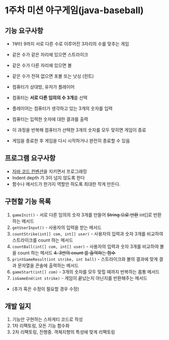 # 1주차 미션 야구게임(java-baseball)

## 기능 요구사항
- 1부터 9까지 서로 다른 수로 이루어진 3자리의 수를 맞추는 게임
- 같은 수가 같은 자리에 있으면 스트라이크
- 같은 수가 다른 자리에 있으면 볼
- 같은 수가 전혀 없으면 포볼 또는 낫싱 (힌트)

- 컴퓨터가 상대방, 유저가 플레이어
- 컴퓨터는 **서로 다른 임의의 수 3개**를 선택
- 플레이어는 컴퓨터가 생각하고 있는 3개의 숫자를 입력
- 컴퓨터는 입력한 숫자에 대한 결과를 출력

- 이 과정을 반복해 컴퓨터가 선택한 3개의 숫자를 모두 맞히면 게임이 종료
- 게임을 종료한 후 게임을 다시 시작하거나 완전히 종료할 수 있음

## 프로그램 요구사항
- [자바 코드 컨벤션](https://myeonguni.tistory.com/1596)을 지키면서 프로그래밍
- Indent depth 가 3이 넘지 않도록 한다
- 함수나 메서드가 한가지 역할만 하도록 최대한 작게 만든다.

## 구현할 기능 목록
1. ``gameInit()`` - 서로 다른 임의의 숫자 3개를 만들어 ~~String 으로 반환~~ int[]로 반환하는 메서드
2. ``getUserInput()`` - 사용자의 입력을 받는 메서드
3. ``countStrike(int[] com, int[] user)`` - 사용자의 입력과 숫자 3개를 비교하여 스트라이크를 count 하는 메서드
3. ``countBall(int[] com, int[] user)`` - 사용자의 입력과 숫자 3개를 비교하여 볼을 count 하는 메서드
~~4. 3번의 count 를 출력하는 함수~~
4. ``printGameResult(int strike, int ball)`` - 스트라이크와 볼의 결과에 맞게 결과 문자열을 콘솔에 출력하는 메서드
5. ``gameStart(int[] com)`` - 3개의 숫자를 모두 맞힐 때까지 반복하는 몸통 메서드
6. ``isGameEnd(int strike)`` - 게임이 끝났는지 아닌지를 반환해주는 메서드
- (추가 혹은 수정이 필요할 경우 수정)

## 개발 일지
1. 기능만 구현하는 스파게티 코드로 작성
2. 1차 리팩토링, 모든 기능 함수화
3. 2차 리팩토링, 진행중. 객체지향의 특성에 맞게 리팩토링
